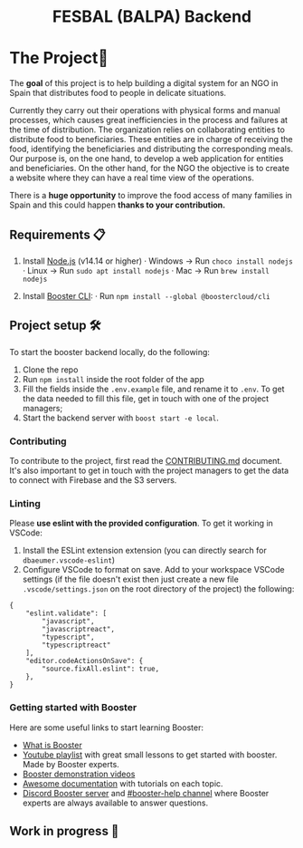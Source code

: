 <h1 align="center">
  FESBAL (BALPA) Backend
</h1>

# The Project🎯

The **goal** of this project is to help building a digital system for an NGO in Spain that distributes food to people in delicate situations.

Currently they carry out their operations with physical forms and manual processes, which causes great inefficiencies in the process and failures at the time of distribution. The organization relies on collaborating entities to distribute food to beneficiaries. These entities are in charge of receiving the food, identifying the beneficiaries and distributing the corresponding meals.
Our purpose is, on the one hand, to develop a web application for entities and beneficiaries. On the other hand, for the NGO the objective is to create a website where they can have a real time view of the operations.

There is a **huge opportunity** to improve the food access of many families in Spain and this could happen **thanks to your contribution.**

## Requirements 📋

1. Install [Node.js](https://nodejs.org/en) (v14.14 or higher)
  · Windows -> Run `choco install nodejs`
  · Linux -> Run `sudo apt install nodejs`
  · Mac -> Run `brew install nodejs`

2. Install [Booster CLI](https://docs.boosterframework.com/getting-started/installation#installing-the-booster-cli):
  · Run `npm install --global @boostercloud/cli`

## Project setup 🛠️

To start the booster backend locally, do the following:

1. Clone the repo
2. Run `npm install` inside the root folder of the app
3. Fill the fields inside the `.env.example` file, and rename it to `.env`. To get the data needed to fill this file, get in touch with one of the project managers;
4. Start the backend server with `boost start -e local`.

### Contributing

To contribute to the project, first read the [CONTRIBUTING.md](https://github.com/TheTributeCommunity/fesbal-backend/blob/main/CONTRIBUTING.md 'CONTRIBUTING.md') document.
It's also important to get in touch with the project managers to get the data to connect with Firebase and the S3 servers.

### Linting

Please **use eslint with the provided configuration**. To get it working in VSCode:

1. Install the ESLint extension extension (you can directly search for `dbaeumer.vscode-eslint`)
2. Configure VSCode to format on save. Add to your workspace VSCode settings (if the file doesn't exist then just create a new file `.vscode/settings.json` on the root directory of the project) the following:

```
{
    "eslint.validate": [
        "javascript",
        "javascriptreact",
        "typescript",
        "typescriptreact"
    ],
    "editor.codeActionsOnSave": {
        "source.fixAll.eslint": true,
    },
}
```

### Getting started with Booster

Here are some useful links to start learning Booster:

- [What is Booster](https://www.boosterframework.com/)
- [Youtube playlist](https://www.youtube.com/watch?v=e5wQ3egAJeo&list=PLAS8tGIFYloQ6wxhWFIhIottLAsQds6Uw) with great small lessons to get started with booster. Made by Booster experts.
- [Booster demonstration videos](https://www.boosterframework.com/#demos)
- [Awesome documentation](https://docs.boosterframework.com/) with tutorials on each topic.
- [Discord Booster server](https://discord.gg/bDY8MKx) and [#booster-help channel](https://discord.com/channels/763753198388510780/1019895895325675550) where Booster experts are always available to answer questions.

## Work in progress 🚧
